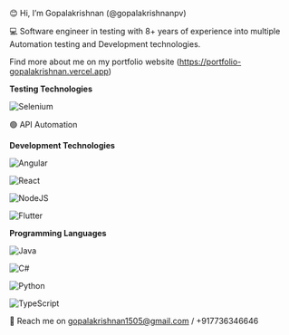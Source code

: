 😊 Hi, I’m Gopalakrishnan (@gopalakrishnanpv)

💻 Software engineer in testing with 8+ years of experience into multiple Automation testing and Development technologies.

Find more about me on my portfolio website (https://portfolio-gopalakrishnan.vercel.app)

**Testing Technologies**

  ![Selenium](https://img.shields.io/badge/-selenium-%43B02A?style=for-the-badge&logo=selenium&logoColor=white)
  
  🟢 API Automation
  
**Development Technologies**

![Angular](https://img.shields.io/badge/angular-%23DD0031.svg?style=for-the-badge&logo=angular&logoColor=white)

![React](https://img.shields.io/badge/react-%2320232a.svg?style=for-the-badge&logo=react&logoColor=%2361DAFB)
  
![NodeJS](https://img.shields.io/badge/node.js-6DA55F?style=for-the-badge&logo=node.js&logoColor=white)
  
![Flutter](https://img.shields.io/badge/Flutter-%2302569B.svg?style=for-the-badge&logo=Flutter&logoColor=white)
  
 **Programming Languages**
  
![Java](https://img.shields.io/badge/java-%23ED8B00.svg?style=for-the-badge&logo=openjdk&logoColor=white)

![C#](https://img.shields.io/badge/c%23-%23239120.svg?style=for-the-badge&logo=c-sharp&logoColor=white)

![Python](https://img.shields.io/badge/python-3670A0?style=for-the-badge&logo=python&logoColor=ffdd54)
  
![TypeScript](https://img.shields.io/badge/typescript-%23007ACC.svg?style=for-the-badge&logo=typescript&logoColor=white)  
  
📢 Reach me on gopalakrishnan1505@gmail.com / +917736346646

<!---
gopalakrishnan-pv/gopalakrishnan-pv is a ✨ special ✨ repository because its `README.md` (this file) appears on your GitHub profile.
You can click the Preview link to take a look at your changes.
--->
